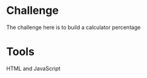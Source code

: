 # Challenge 
The challenge here is to build a calculator percentage 

# Tools
HTML and JavaScript


